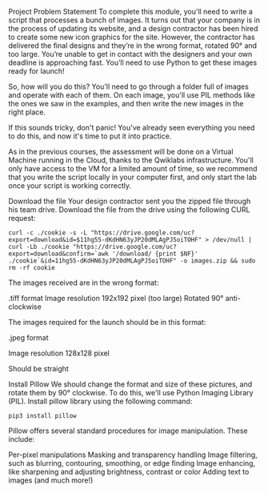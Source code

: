 Project Problem Statement
To complete this module, you'll need to write a script that processes a bunch of images. It turns out that your company is in the process of updating its website, and a design contractor has been hired to create some new icon graphics for the site. However, the contractor has delivered the final designs and they’re in the wrong format, rotated 90° and too large. You’re unable to get in contact with the designers and your own deadline is approaching fast. You’ll need to use Python to get these images ready for launch!

So, how will you do this? You'll need to go through a folder full of images and operate with each of them. On each image, you'll use PIL methods like the ones we saw in the examples, and then write the new images in the right place.

If this sounds tricky, don't panic! You've already seen everything you need to do this, and now it's time to put it into practice.

As in the previous courses, the assessment will be done on a Virtual Machine running in the Cloud, thanks to the Qwiklabs infrastructure. You'll only have access to the VM for a limited amount of time, so we recommend that you write the script locally in your computer first, and only start the lab once your script is working correctly.

Download the file
Your design contractor sent you the zipped file through his team drive. Download the file from the drive using the following CURL request:
```
curl -c ./cookie -s -L "https://drive.google.com/uc?export=download&id=$11hg55-dKdHN63yJP20dMLAgPJ5oiTOHF" > /dev/null | curl -Lb ./cookie "https://drive.google.com/uc?export=download&confirm=`awk '/download/ {print $NF}' ./cookie`&id=11hg55-dKdHN63yJP20dMLAgPJ5oiTOHF" -o images.zip && sudo rm -rf cookie
```
The images received are in the wrong format:

.tiff format
Image resolution 192x192 pixel (too large)
Rotated 90° anti-clockwise

The images required for the launch should be in this format:

.jpeg format

Image resolution 128x128 pixel

Should be straight

Install Pillow
We should change the format and size of these pictures, and rotate them by 90° clockwise. To do this, we'll use Python Imaging Library (PIL). Install pillow library using the following command:
```
pip3 install pillow
```

Pillow offers several standard procedures for image manipulation. These include:

Per-pixel manipulations
Masking and transparency handling
Image filtering, such as blurring, contouring, smoothing, or edge finding
Image enhancing, like sharpening and adjusting brightness, contrast or color
Adding text to images (and much more!)


